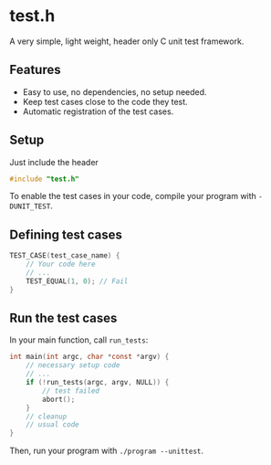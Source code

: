 test.h
======

A very simple, light weight, header only C unit test framework.

## Features

* Easy to use, no dependencies, no setup needed.
* Keep test cases close to the code they test.
* Automatic registration of the test cases.

## Setup

Just include the header

```c
#include "test.h"
```

To enable the test cases in your code, compile your program with `-DUNIT_TEST`.

## Defining test cases

```c
TEST_CASE(test_case_name) {
	// Your code here
	// ...
	TEST_EQUAL(1, 0); // Fail
}
```

## Run the test cases

In your main function, call `run_tests`:

```c
int main(int argc, char *const *argv) {
	// necessary setup code
	// ...
	if (!run_tests(argc, argv, NULL)) {
		// test failed
		abort();
	}
	// cleanup
	// usual code
}

```

Then, run your program with `./program --unittest`.
